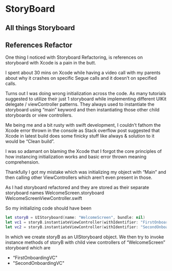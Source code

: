 # StoryBoard

## All things Storyboard



## References Refactor

One thing I noticed with Storyboard Refactoring, is references on storyboard with Xcode is a pain in the butt.

I spent about 30 mins on Xcode while having a video call with my parents about why it crashes on specific Segue calls and it doesn’t on specified calls.

Turns out I was doing wrong initialization across the code. As many tutorials suggested to utilize their just 1 storyboard while implementing different UIKit delegate / viewController patterns. They always used to instantiate the storyboard using “main” keyword and then instantiating those other child storyboards or view controllers.

Me being me and a bit rusty with swift development, I couldn’t fathom the Xcode error thrown in the console as Stack overflow post suggested that Xcode in latest build does some finicky stuff like always & solution to it would be “Clean build”.

I was so adamant on blaming the Xcode that I forgot the core principles of how instancing initialization works and basic error thrown meaning comprehension.

Thankfully I got my mistake which was initializing my object with “Main” and then calling other ViewControllers which aren’t even present in those.

As I had storyboard refactored and they are stored as their separate storyboard names WelcomeScreen.storyboard WelcomeScreenViewController.swift

So my initializing code should have been

```swift
let storyB = UIStoryboard(name: "WelcomeScreen", bundle: nil)
let vc1 = storyB.instantiateViewController(withIdentifier: "FirstOnboardingVC")
let vc2 = storyB.instantiateViewController(withIdentifier: "SecondOnboardingVC")
```

In which we create storyB as an UIStoryboard object. We then try to invoke instance methods of storyB with child view controllers of “WelcomeScreen” storyboard which are

* “FirstOnboardingVC"
* "SecondOnboardingVC"

